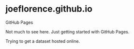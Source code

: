 # joeflorence.github.io
GitHub Pages

Not much to see here. Just getting started with GitHub Pages.

Trying to get a dataset hosted online.